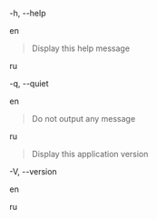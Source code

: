 -h, --help

en
>Display this help message

ru
>

-q, --quiet

en
> Do not output any message

ru
> Display this application version

-V, --version

en
>

ru
>

